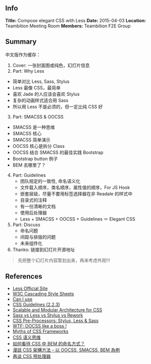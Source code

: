## Info
**Title:** Compose elegant CSS with Less
**Date:** 2015-04-03
**Location:** Teambition Meeting Room
**Members:** Teambition F2E Group

## Summary
中文版作为缓存：

1. Cover: 一张封面图或纯色，幻灯片信息
2. Part: Why Less
  - 简单对比 Less, Sass, Stylus
  - Less 最像 CSS，最简单
  - 喜欢 Jade 的人应该会喜欢 Stylus
  - 复杂的动画样式适合用 Sass
  - 所以用 Less 不是必须的，但一定比纯 CSS 好
3. Part: SMACSS & OOCSS
  - SMACSS 是一种思维
  - SMACSS 核心
  - SMACSS 简单演示
  - OOCSS 核心是拆分 Class
  - OOCSS 结合 SMACSS 的最佳实践 Bootstrap
  - Bootstrap button 例子
  - BEM 去哪里了？
4. Part: Guidelines
   - 团队规定的一致性, 命名语义化
   - 文件载入顺序，类名顺序，属性值的顺序，For JS Hook
   - 嵌套层级，尽量不要用标签选择器在非 Readale 的样式中
   - 目录式的注释
   - 有一份清晰的文档
   - 使用后处理器
   - Less + SMACSS + OOCSS + Guidelines ＝ Elegant CSS
5. Part: Discuss
   - 命名问题
   - 间距与排版的问题
   - 未来组件化
6. Thanks: 链接到幻灯片开源地址

> 先把整个幻灯片内容策划出来，再来考虑外观!!!

## References
- [Less Official Site](http://lesscss.org)
- [W3C Cascading Style Sheets](http://w3.org/Style/CSS)
- [Can I use](http://caniuse.com)
- [CSS Guidelines (2.2.3)](http://cssguidelin.es)
- [Scalable and Modular Architecture for CSS](https://smacss.com)
- [Sass vs Less vs Stylus vs Rework](https://speakerdeck.com/notjoeellis/sass-vs-less-vs-stylus-vs-rework)
- [CSS Pre-Processors: Stylus, Less & Sass](https://speakerdeck.com/bermonpainter/css-pre-processors-stylus-less-and-sass)
- [WTF: OOCSS like a boss !](https://speakerdeck.com/samant/wtf-oocss-like-a-boss)
- [Myths of CSS Frameworks](http://johnhax.net/2015/myth-of-css-frameworks)
- [CSS 语义思维](http://www.tychio.net/tech/2015/03/14/thinking-in-semantic-css.html)
- [如何看待 CSS 中 BEM 的命名方式？](http://www.zhihu.com/question/21935157)
- [漫談 CSS 架構方法 - 以 OOCSS, SMACSS, BEM 為例](https://speakerdeck.com/kurotanshi/man-tan-css-jia-gou-fang-fa-yi-oocss-smacss-bem-wei-li)
- [再谈 CSS 预处理器](http://efe.baidu.com/blog/revisiting-css-preprocessors)
